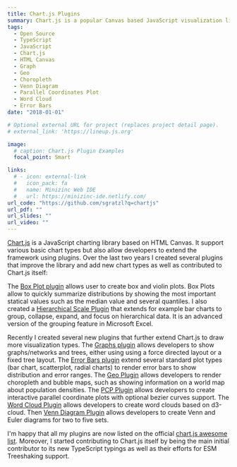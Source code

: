 ```yaml
---
title: Chart.js Plugins
summary: Chart.js is a popular Canvas based JavaScript visualization library. I created several plugins for it
tags:
  - Open Source
  - TypeScript
  - JavaScript
  - Chart.js
  - HTML Canvas
  - Graph
  - Geo
  - Choropleth
  - Venn Diagram
  - Parallel Coordinates Plot
  - Word Cloud
  - Error Bars
date: "2018-01-01"

# Optional external URL for project (replaces project detail page).
# external_link: 'https://lineup.js.org'

image:
  # caption: Chart.js Plugin Examples
  focal_point: Smart

links:
  # - icon: external-link
  #   icon_pack: fa
  #   name: Minizinc Web IDE
  #   url: https://minizinc-ide.netlify.com/
url_code: "https://github.com/sgratzl?q=chartjs"
url_pdf: ""
url_slides: ""
url_video: ""
---
```


[Chart.js](https://www.chartjs.org/) is a JavaScript charting library based on HTML Canvas. It support various basic chart types but also allow developers to extend the framework using plugins. Over the last two years I created several plugins that improve the library and add new chart types as well as contributed to Chart.js itself:

The [Box Plot plugin](https://github.com/sgratzl/chartjs-chart-boxplot) allows user to create box and violin plots. Box Plots allow to quickly summarize distributions by showing the most important statical values such as the median value and several quantiles. I also created a [Hierarchical Scale Plugin](https://github.com/sgratzl/chartjs-plugin-hierarchical) that extends for example bar charts to group, collapse, expand, and focus on hierarchical data. It is an advanced version of the grouping feature in Microsoft Excel.

Recently I created several new plugins that further extend Chart.js to draw more visualization types. The [Graphs plugin](https://github.com/sgratzl/chartjs-chart-graph) allows developers to show graphs/networks and trees, either using using a force directed layout or a fixed tree layout. The [Error Bars plugin](https://github.com/sgratzl/chartjs-chart-error-bars) extend several standard plot types (bar chart, scatterplot, radial charts) to render error bars to show distribution and error ranges. The [Geo Plugin](https://github.com/sgratzl/chartjs-chart-geo) allows developers to render choropleth and bubble maps, such as showing information on a world map about population densities. The [PCP Plugin](https://github.com/sgratzl/chartjs-chart-pcp) allows developers to create interactive parallel coordinate plots with optional bezier curves support. The [Word Cloud Plugin](https://github.com/sgratzl/chartjs-chart-word-cloud) allows developers to create word clouds based on d3-cloud. Then [Venn Diagram Plugin](https://github.com/upsetjs/chartjs-chart-venn) allows developers to create Venn and Euler diagrams for two to five sets.

I'm happy that all my plugins are now listed on the official [chart.js awesome list](https://github.com/chartjs/awesome). Moreover, I started contributing to Chart.js itself by being the main initial contributor to its new TypeScript typings as well as their efforts for ESM Treeshaking support.
